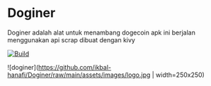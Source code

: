# Doginer
Doginer adalah alat untuk menambang dogecoin apk ini berjalan menggunakan api scrap dibuat dengan kivy

[![Build](https://github.com/ikbal-hanafi/Doginer/actions/workflows/main.yml/badge.svg)](https://github.com/ikbal-hanafi/Doginer/actions/workflows/main.yml)

![doginer](https://github.com/ikbal-hanafi/Doginer/raw/main/assets/images/logo.jpg | width=250x250)

